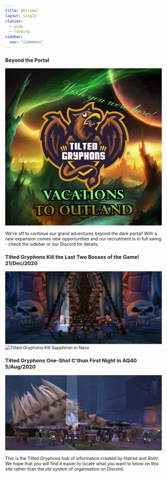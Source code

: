 ```yaml
---
title: Welcome!
layout: single
classes: 
  - wide
  - landing
sidebar:
  nav: "sidemenu"
---
```

### Beyond the Portal
![Vacation Time](/assets/images/vacat.jpg "Who wasn't prepared exactly?")

We're off to continue our grand adventures beyond the dark portal! With a new expansion comes new opportunities and our recruitment is in full swing - check the sidebar or our Discord for details.

### Tilted Gryphons Kill the Last Two Bosses of the Game! 21/Dec/2020
![Tilted Gryphons Kill Kel'Thuzad in Naxxramas](/assets/images/tg_first_kt_kill.png "TG First KT kill")
![Tilted Gryphons Kill Sapphiron in Naxx](/assets/images/tg_first_sapph_kill.png "TG First Sapph kill")

### Tilted Gryphons One-Shot C'thun First Night in AQ40 5/Aug/2020
![Tilted Gryphons One-Shot C'thun First Night in AQ40](/assets/images/tg_openingnight_first_cthun_kill.png "TG First C'thun kill")

This is the Tilted Gryphons hub of information created by Hatred and Roth! We hope that you will find it easier to locate what you want to know on this site rather than the old system of organisation on Discord.
